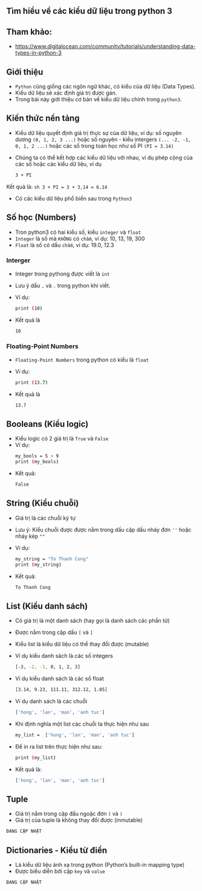 ## Tìm hiểu về các kiểu dữ liệu trong python 3

## Tham khảo:

- https://www.digitalocean.com/community/tutorials/understanding-data-types-in-python-3

## Giới thiệu

- `Python` cũng giống các ngôn ngữ khác, có kiểu của dữ liệu (Data Types).
- Kiểu dữ liệu sẽ xác định giá trị được gán.
- Trong bài này giới thiệu cơ bản về kiểu dữ liệu chính trong `python3`.

## Kiến thức nền tảng

- Kiểu dữ liệu quyết định giá trị thực sự của dữ liệu, ví dụ: số nguyên dương `(0, 1, 2, 3 ...)` hoặc số nguyên - kiểu intergers `(... -2, -1, 0, 1, 2 ...)` hoặc các số trong toán học như số PI `(PI = 3.14)`

- Chúng ta có thể kết hợp các kiểu dữ liệu với nhau, ví dụ phép cộng của các số hoặc các kiểu dữ liệu, ví dụ
	```sh
	3 + PI
	```

Kết quả là: 
	```sh
	3 + PI = 3 + 3,14 = 6.14
	```

- Có các kiểu dữ liệu phổ biến sau trong `Python3`

## Số học (Numbers)
- Tron python3 có hai kiểu số, kiểu `integer` và `float`
- `Integer` là số mà `KHÔNG` có `chấm`, ví dụ: 10, 13, 19, 300
- `Float` là số có dấu `chấm`, ví dụ: 19.0, 12.3 

### Interger

- Integer trong pythong được viết là `int`
- Lưu ý dấu `,` và `.` trong python khi viết.
- Ví dụ:
	```sh
	print (10)
	```

- Kết quả là
	```sh
	10
	```

### Floating-Point Numbers

- `Floating-Point Numbers` trong python có kiểu là `float`
- Ví dụ: 
	```sh
	print (13.7)
	```

- Kết quả là
	```sh
	13.7
	```

## Booleans (Kiểu logic)

- Kiểu logic có 2 giá trị là `True` và `False`
- Ví dụ:
	```sh
	my_bools = 5 > 9
	print (my_bools)
	```
- Kết quả:
	```sh
	False
	```

## String (Kiểu chuỗi)

- Giá trị là các chuỗi ký tự
- Lưu ý: Kiểu chuỗi được được nằm trong dấu cặp dấu nháy đơn `''` hoặc nháy kép `""`
- Ví dụ: 
	```sh
	my_string = "To Thanh Cong"
	print (my_string)
	```

- Kết quả: 
	```sh
	To Thanh Cong
	```

## List (Kiểu danh sách)

- Có giá trị là một danh sách (hay gọi là danh sách các phần tử)
- Được nằm trong cặp dấu `[` và `]`
- Kiểu list là kiểu dữ liệu có thể thay đổi được (mutable)

- Ví dụ kiểu danh sách là các số integers
	```sh
	[-3, -2, -1, 0, 1, 2, 3]
	```

- Ví dụ kiểu danh sách là các số float
	```sh
	[3.14, 9.23, 111.11, 312.12, 1.05]
	```

- Ví dụ danh sách là các chuỗi
	```sh
	['hong', 'lan', 'man', 'anh tuc']
	```

- Khi định nghĩa một list các chuỗi ta thực hiện như sau
	```sh
	my_list =  ['hong', 'lan', 'man', 'anh tuc']
	```
	
- Để in ra list trên thực hiện như sau:
	```sh
	print (my_list)
	```

- Kết quả là:
	```sh
	['hong', 'lan', 'man', 'anh tuc']
	```

## Tuple 

- Giá trị nằm trong cặp đấu ngoặc đơn `(` và `)`
- Giá trị của tuple là không thay đổi được (inmutable)


```sh
ĐANG CẬP NHẬT
```

## Dictionaries - Kiểu từ điển

- Là kiểu dữ liệu ánh xạ trong python (Python’s built-in mapping type)
- Được biểu diễn bởi cặp `key` và `value`


```sh
ĐANG CẬP NHẬT
```




